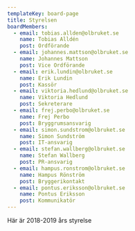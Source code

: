 ```yaml
---
templateKey: board-page
title: Styrelsen
boardMembers:
  - email: tobias.allden@olbruket.se
    name: Tobias Alldén
    post: Ordförande
  - email: johannes.mattson@olbruket.se
    name: Johannes Mattson
    post: Vice Ordförande
  - email: erik.lundin@olbruket.se
    name: Erik Lundin
    post: Kassör
  - email: viktoria.hedlund@olbruket.se
    name: Viktoria Hedlund
    post: Sekreterare
  - email: frej.perbo@olbruket.se
    name: Frej Perbo
    post: Bryggrumsansvarig
  - email: simon.sundstrom@olbruket.se
    name: Simon Sundström
    post: IT-ansvarig
  - email: stefan.wallberg@olbruket.se
    name: Stefan Wallberg
    post: PR-ansvarig
  - email: hampus.ronstrom@olbruket.se
    name: Hampus Rönström
    post: Bryggerikontakt
  - email: pontus.eriksson@olbruket.se
    name: Pontus Eriksson
    post: Kommunikatör
---
```

Här är 2018-2019 års styrelse
